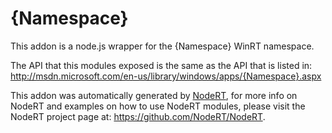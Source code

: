 {Namespace}
=====
This addon is a node.js wrapper for the {Namespace} WinRT namespace.

The API that this modules exposed is the same as the API that is listed in: <a href="http://msdn.microsoft.com/en-us/library/windows/apps/{Namespace}.aspx" target="_blank">http://msdn.microsoft.com/en-us/library/windows/apps/{Namespace}.aspx</a>

This addon was automatically generated by <a href="https://github.com/NodeRT/NodeRT" target="_blank">NodeRT</a>, for more info on NodeRT and examples on how to use NodeRT modules, please visit the NodeRT project page at: <a href="https://github.com/NodeRT/NodeRT" target="_blank">https://github.com/NodeRT/NodeRT</a>.
